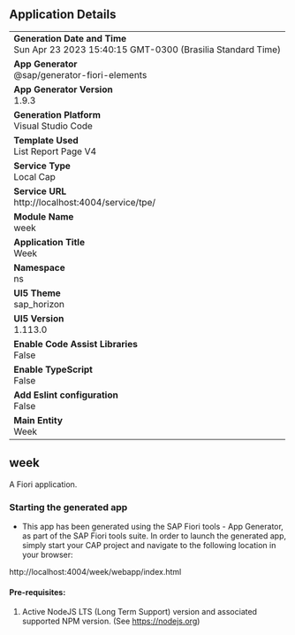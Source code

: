 ## Application Details
|               |
| ------------- |
|**Generation Date and Time**<br>Sun Apr 23 2023 15:40:15 GMT-0300 (Brasilia Standard Time)|
|**App Generator**<br>@sap/generator-fiori-elements|
|**App Generator Version**<br>1.9.3|
|**Generation Platform**<br>Visual Studio Code|
|**Template Used**<br>List Report Page V4|
|**Service Type**<br>Local Cap|
|**Service URL**<br>http://localhost:4004/service/tpe/
|**Module Name**<br>week|
|**Application Title**<br>Week|
|**Namespace**<br>ns|
|**UI5 Theme**<br>sap_horizon|
|**UI5 Version**<br>1.113.0|
|**Enable Code Assist Libraries**<br>False|
|**Enable TypeScript**<br>False|
|**Add Eslint configuration**<br>False|
|**Main Entity**<br>Week|

## week

A Fiori application.

### Starting the generated app

-   This app has been generated using the SAP Fiori tools - App Generator, as part of the SAP Fiori tools suite.  In order to launch the generated app, simply start your CAP project and navigate to the following location in your browser:

http://localhost:4004/week/webapp/index.html

#### Pre-requisites:

1. Active NodeJS LTS (Long Term Support) version and associated supported NPM version.  (See https://nodejs.org)



